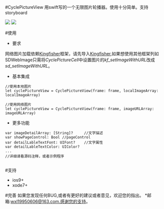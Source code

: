 #CyclePictureView
用swift写的一个无限图片轮播器。使用十分简单。支持storyboard

![](http://7xnwdv.com1.z0.glb.clouddn.com/CyclePictureViewCyclePictureView1.gif)
![](http://7xnwdv.com1.z0.glb.clouddn.com/CyclePictureViewCyclePictureView2.gif)

#使用
* 要求

网络图片加载依赖[Kingfisher][id]框架，请先导入[Kingfisher][id],如果想使用其他框架列如SDWebImage只需将*CyclePictureCell*中设置图片的*kf_setImageWithURL*改成*sd_setImageWithURL*。

[id]: https://github.com/onevcat/Kingfisher

* 基本集成

```
//使用本地图片
let cyclePictureView = CyclePictureView(frame: frame, localImageArray: localImageArray)

//使用网络图片
let cyclePictureView = CyclePictureView(frame: frame, imageURLArray: imageURLArray)

```
* 更多功能


```
var imageDetailArray: [String]?		//文字描述
var showPageControl: Bool //pageControl
var detailLableTextFont: UIFont?	//文字属性
var detailLableTextColor: UIColor?
...
//详细请看源码注释，或者示例程序
    
```

#支持
* ios9+
* xode7+

#完善
如果您发现任何BUG,或者有更好的建议或者意见，欢迎您的指出。
 *邮箱:wxl19950606@163.com.感谢您的支持。
